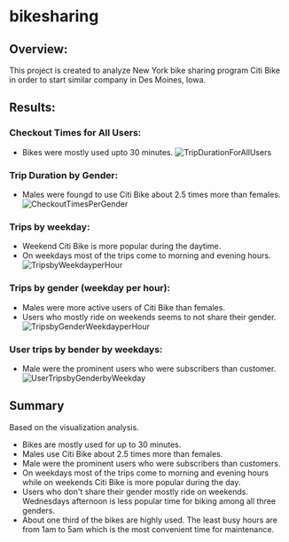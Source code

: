 # bikesharing
## Overview:
This project is created to analyze New York bike sharing program Citi Bike in order to start similar company in Des Moines, Iowa.

## Results:
### Checkout Times for All Users:
- Bikes were mostly used upto 30 minutes.
![TripDurationForAllUsers](https://user-images.githubusercontent.com/92752935/153731114-1fe206ac-5bc6-469c-80e6-637963836504.png)

### Trip Duration by Gender:
- Males were foungd to use Citi Bike about 2.5 times more than females.
![CheckoutTimesPerGender](https://user-images.githubusercontent.com/92752935/153731186-3c50379d-770e-4a34-840b-e8b431dc07f6.png)

### Trips by weekday:
- Weekend Citi Bike is more popular during the daytime.
- On weekdays most of the trips come to morning and evening hours.
![TripsbyWeekdayperHour](https://user-images.githubusercontent.com/92752935/153731265-ff5e089c-da50-4bd8-9707-9df76f809506.png)

### Trips by gender (weekday per hour):
- Males were more active users of Citi Bike than females.
- Users who mostly ride on weekends seems to not share their gender.
![TripsbyGenderWeekdayperHour](https://user-images.githubusercontent.com/92752935/153731359-99e8db7f-54a6-467e-a565-b5f798eb396f.png)

### User trips by bender by weekdays:
- Male were the prominent users who were subscribers than customer.
![UserTripsbyGenderbyWeekday](https://user-images.githubusercontent.com/92752935/153731405-30ef48ba-306a-4650-818c-613542f3664f.png)

## Summary
Based on the visualization analysis.
- Bikes are mostly used for up to 30 minutes.
- Males use Citi Bike about 2.5 times more than females.
- Male were the prominent users who were subscribers than customers.
- On weekdays most of the trips come to morning and evening hours while on weekends Citi Bike is more popular during the day.
- Users who don't share their gender mostly ride on weekends. Wednesdays afternoon is less popular time for biking among all three genders.
- About one third of the bikes are highly used. The least busy hours are from 1am to 5am which is the most convenient time for maintenance.



